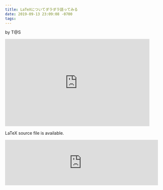 ```yaml
---
title: LaTeXについてダラダラ語ってみる
date: 2019-09-13 23:09:08 -0700
tags: 
---
```


by T@S

<iframe class="post-iframe" src="https://onedrive.live.com/embed?cid=36BB633BE091BD31&resid=36BB633BE091BD31%2142417&authkey=AGv0ogXalPTzMjE&em=2" width="476" height="288" frameborder="0" scrolling="no"></iframe>

LaTeX source file is available.
<iframe src="https://pastebin.com/embed_iframe/EpaN2RWF" style="border:none;width:100%"></iframe>
